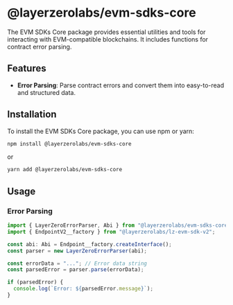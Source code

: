 # @layerzerolabs/evm-sdks-core

The EVM SDKs Core package provides essential utilities and tools for interacting with EVM-compatible blockchains. It includes functions for contract error parsing.

## Features

- **Error Parsing**: Parse contract errors and convert them into easy-to-read and structured data.

## Installation

To install the EVM SDKs Core package, you can use npm or yarn:

```sh
npm install @layerzerolabs/evm-sdks-core
```

or

```sh
yarn add @layerzerolabs/evm-sdks-core
```

## Usage

### Error Parsing

```typescript
import { LayerZeroErrorParser, Abi } from "@layerzerolabs/evm-sdks-core";
import { EndpointV2__factory } from "@layerzerolabs/lz-evm-sdk-v2";

const abi: Abi = Endpoint__factory.createInterface();
const parser = new LayerZeroErrorParser(abi);

const errorData = "..."; // Error data string
const parsedError = parser.parse(errorData);

if (parsedError) {
  console.log(`Error: ${parsedError.message}`);
}
```
